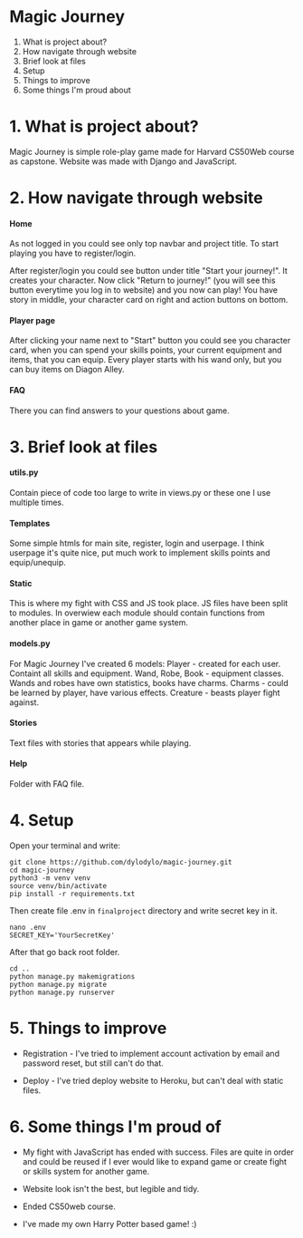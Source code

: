 # Magic Journey

1. What is project about?
2. How navigate through website
3. Brief look at files
4. Setup
5. Things to improve
6. Some things I'm proud about

# 1. What is project about?

Magic Journey is simple role-play game made for Harvard CS50Web course as capstone. Website was made with Django and JavaScript.

# 2. How navigate through website

#### Home

As not logged in you could see only top navbar and project title. To start playing you have to register/login.

After register/login you could see button under title "Start your journey!". It creates your character. Now click "Return to journey!" (you will see this button everytime you log in to website) and you now can play! You have story in middle, your character card on right and action buttons on bottom.

#### Player page

After clicking your name next to "Start" button you could see you character card, when you can spend your skills points, your current equipment and items, that you can equip. Every player starts with his wand only, but you can buy items on Diagon Alley.

#### FAQ

There you can find answers to your questions about game.

# 3. Brief look at files

#### utils.py

Contain piece of code too large to write in views.py or these one I use multiple times.

#### Templates

Some simple htmls for main site, register, login and userpage. I think userpage it's quite nice, put much work to implement skills points and equip/unequip.

#### Static

This is where my fight with CSS and JS took place. JS files have been split to modules. In overwiew each module should contain functions from another place in game or another game system.

#### models.py

For Magic Journey I've created 6 models:
Player - created for each user. Containt all skills and equipment.
Wand, Robe, Book - equipment classes. Wands and robes have own statistics, books have charms.
Charms - could be learned by player, have various effects.
Creature - beasts player fight against.

#### Stories

Text files with stories that appears while playing.

#### Help

Folder with FAQ file.

# 4. Setup

Open your terminal and write:

```
git clone https://github.com/dylodylo/magic-journey.git
cd magic-journey
python3 -m venv venv
source venv/bin/activate
pip install -r requirements.txt
```

Then create file .env in `finalproject` directory and write secret key in it.
```
nano .env
SECRET_KEY='YourSecretKey'
```

After that go back root folder.

```
cd ..
python manage.py makemigrations
python manage.py migrate
python manage.py runserver
```

# 5. Things to improve

- Registration - I've tried to implement account activation by email and password reset, but still can't do that.

- Deploy - I've tried deploy website to Heroku, but can't deal with static files.

# 6. Some things I'm proud of

- My fight with JavaScript has ended with success. Files are quite in order and could be reused if I ever would like to expand game or create fight or skills system for another game.

- Website look isn't the best, but legible and tidy.

- Ended CS50web course.

- I've made my own Harry Potter based game! :)
